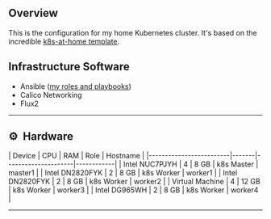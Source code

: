 ## Overview
This is the configuration for my home Kubernetes cluster. It's based on the incredible [k8s-at-home template](https://github.com/k8s-at-home/template-cluster-k3s).

## Infrastructure Software
* Ansible ([my roles and playbooks](https://github.com/rwlove/ansible))
* Calico Networking
* Flux2

---

## :gear:&nbsp; Hardware
| Device                  | CPU   | RAM    | Role       | Hostname   |
|-------------------------|-------|---------------------|------------|
| Intel NUC7PJYH          | 4     | 8  GB  | k8s Master | master1   |
| Intel DN2820FYK         | 2     | 8  GB  | k8s Worker | worker1   |
| Intel DN2820FYK         | 2     | 8  GB  | k8s Worker | worker2   |
| Virtual Machine         | 4     | 12 GB  | k8s Worker | worker3   |
| Intel DG965WH           | 2     | 8  GB  | k8s Worker | worker4   |

---
